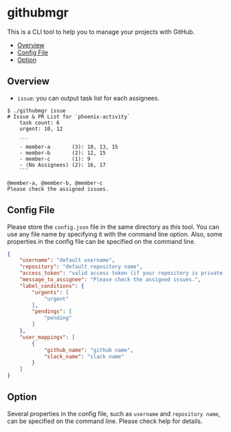 # githubmgr

This is a CLI tool to help you to manage your projects with GitHub.

* [Overview](#overview)
* [Config File](#config-file)
* [Option](#option)

## Overview

* `issue`: you can output task list for each assignees.

```text
$ ./githubmgr issue
# Issue & PR List for `phoenix-activity`
    task count: 6
    urgent: 10, 12

    ```
    - member-a       (3): 10, 13, 15
    - member-b       (2): 12, 15
    - member-c       (1): 9
    - (No Assignees) (2): 16, 17
    ```

@member-a, @member-b, @member-c
Please check the assigned issues.
```

## Config File

Please store the `config.json` file in the same directory as this tool. You can use any file name by specifying it with the command line option. Also, some properties in the config file can be specified on the command line.

```json:config.json
{
    "username": "default username",
    "repository": "default repository name",
    "access_token": "valid access token (if your repository is private, mandatory)",
    "message_to_assignee": "Please check the assigned issues.",
    "label_conditions": {
        "urgents": [
            "urgent"
        ],
        "pendings": [
            "pending"
        ]
    },
    "user_mappings": [
        {
            "github_name": "github name",
            "slack_name": "slack name"
        }
    ]
}
```

## Option

Several properties in the config file, such as `username` and `repository name`, can be specified on the command line. Please check help for details.